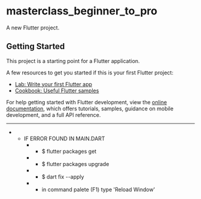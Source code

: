 # masterclass_beginner_to_pro

A new Flutter project.

## Getting Started

This project is a starting point for a Flutter application.

A few resources to get you started if this is your first Flutter project:

- [Lab: Write your first Flutter app](https://docs.flutter.dev/get-started/codelab)
- [Cookbook: Useful Flutter samples](https://docs.flutter.dev/cookbook)

For help getting started with Flutter development, view the
[online documentation](https://docs.flutter.dev/), which offers tutorials,
samples, guidance on mobile development, and a full API reference.
__________________________________________________________
- * IF ERROR FOUND IN MAIN.DART
    - * $ flutter packages get
    - * $ flutter packages upgrade
    - * $ dart fix --apply
    - * in command palete (F1) type 'Reload Window'

